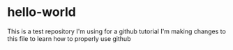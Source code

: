 # hello-world
This is a test repository I'm using for a github tutorial
I'm making changes to this file to learn how to properly use github
